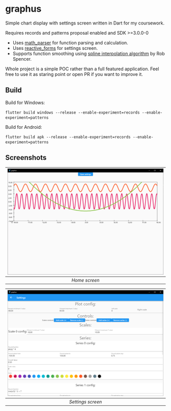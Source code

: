# graphus

Simple chart display with settings screen written in Dart for my coursework.

Requires records and patterns proposal enabled and SDK >=3.0.0-0

* Uses [math_parser](https://pub.dev/packages/math_parser) for function parsing and calculation.
* Uses [reactive_forms](https://pub.dev/packages/reactive_forms) for settings screen.
* Supports function smoothing using [spline interpolation algorithm](http://scaledinnovation.com/analytics/splines/aboutSplines.html) by Rob Spencer.

Whole project is a simple POC rather than a full featured application. Feel free to use it as staring point or open PR if you want to improve it.


## Build

Build for Windows:
```
flutter build windows --release --enable-experiment=records --enable-experiment=patterns
```

Build for Android:
```
flutter build apk --release --enable-experiment=records --enable-experiment=patterns
```

## Screenshots

| ![Home screen](assets/screenshots/home.png) |
| :--:                                        | 
| *Home screen*                               |

| ![Home screen](assets/screenshots/settings.png) |
| :--:                                            | 
| *Settings screen*                               |
